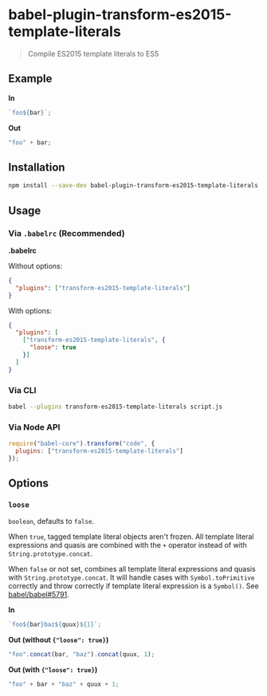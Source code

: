 # babel-plugin-transform-es2015-template-literals

> Compile ES2015 template literals to ES5

## Example

**In**

```javascript
`foo${bar}`;
```

**Out**

```javascript
"foo" + bar;
```

## Installation

```sh
npm install --save-dev babel-plugin-transform-es2015-template-literals
```

## Usage

### Via `.babelrc` (Recommended)

**.babelrc**

Without options:

```json
{
  "plugins": ["transform-es2015-template-literals"]
}
```

With options:

```json
{
  "plugins": [
    ["transform-es2015-template-literals", {
      "loose": true
    }]
  ]
}
```

### Via CLI

```sh
babel --plugins transform-es2015-template-literals script.js
```

### Via Node API

```javascript
require("babel-core").transform("code", {
  plugins: ["transform-es2015-template-literals"]
});
```

## Options

### `loose`

`boolean`, defaults to `false`.

When `true`, tagged template literal objects aren't frozen. All template literal expressions and quasis are combined with the `+` operator instead of with `String.prototype.concat`.

When `false` or not set, combines all template literal expressions and quasis with `String.prototype.concat`. It will handle cases with `Symbol.toPrimitive` correctly and throw correctly if template literal expression is a `Symbol()`. See [babel/babel#5791](https://github.com/babel/babel/pull/5791).

**In**

```javascript
`foo${bar}baz${quux}${1}`;
```

**Out (without `{"loose": true}`)**

```javascript
"foo".concat(bar, "baz").concat(quux, 1);
```

**Out (with `{"loose": true}`)**

```javascript
"foo" + bar + "baz" + quux + 1;
```
